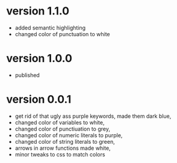 # version 1.1.0

- added semantic highlighting
- changed color of punctuation to white

# version 1.0.0

- published

# version 0.0.1

- get rid of that ugly ass purple keywords, made them dark blue,
- changed color of variables to white,
- changed color of punctiuation to grey,
- changed color of numeric literals to purple,
- changed color of string literals to green,
- arrows in arrow functions made white,
- minor tweaks to css to match colors
